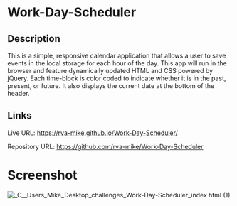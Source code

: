 # Work-Day-Scheduler

## Description
This is a simple, responsive calendar application that allows a user to save events in the local storage for each hour of the day. This app will run in the browser and feature dynamically updated HTML and CSS powered by jQuery. Each time-block is color coded to indicate whether it is in the past, present, or future. It also displays the current date at the bottom of the header. 

## Links
Live URL: https://rva-mike.github.io/Work-Day-Scheduler/

Repository URL: https://github.com/rva-mike/Work-Day-Scheduler

# Screenshot

![_C__Users_Mike_Desktop_challenges_Work-Day-Scheduler_index html (1)](https://user-images.githubusercontent.com/105617274/176534180-bbb4c806-46fc-4b62-8d83-305a010735ca.png)
